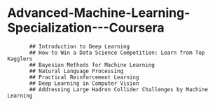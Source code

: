 # Advanced-Machine-Learning-Specialization---Coursera
           ## Introduction to Deep Learning
           ## How to Win a Data Science Competition: Learn from Top Kagglers
           ## Bayesian Methods for Machine Learning
           ## Natural Language Processing
           ## Practical Reinforcement Learning
           ## Deep Learning in Computer Vision
           ## Addressing Large Hadron Collider Challenges by Machine Learning
